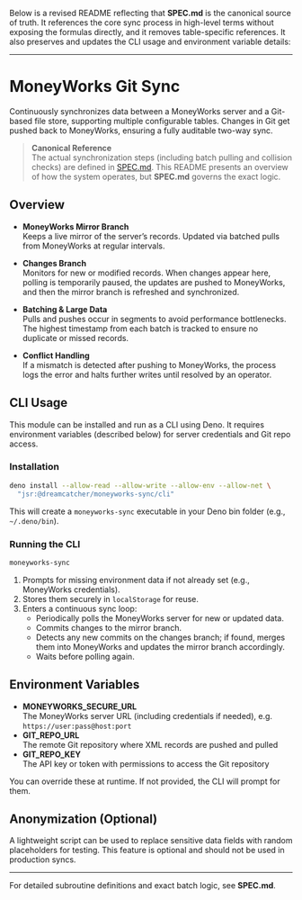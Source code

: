 Below is a revised README reflecting that **SPEC.md** is the canonical source of
truth. It references the core sync process in high-level terms without exposing
the formulas directly, and it removes table-specific references. It also
preserves and updates the CLI usage and environment variable details:

---

# MoneyWorks Git Sync

Continuously synchronizes data between a MoneyWorks server and a Git-based file
store, supporting multiple configurable tables. Changes in Git get pushed back
to MoneyWorks, ensuring a fully auditable two-way sync.

> **Canonical Reference**\
> The actual synchronization steps (including batch pulling and collision
> checks) are defined in [SPEC.md](./SPEC.md). This README presents an overview
> of how the system operates, but **SPEC.md** governs the exact logic.

## Overview

- **MoneyWorks Mirror Branch**\
  Keeps a live mirror of the server’s records. Updated via batched pulls from
  MoneyWorks at regular intervals.

- **Changes Branch**\
  Monitors for new or modified records. When changes appear here, polling is
  temporarily paused, the updates are pushed to MoneyWorks, and then the mirror
  branch is refreshed and synchronized.

- **Batching & Large Data**\
  Pulls and pushes occur in segments to avoid performance bottlenecks. The
  highest timestamp from each batch is tracked to ensure no duplicate or missed
  records.

- **Conflict Handling**\
  If a mismatch is detected after pushing to MoneyWorks, the process logs the
  error and halts further writes until resolved by an operator.

## CLI Usage

This module can be installed and run as a CLI using Deno. It requires
environment variables (described below) for server credentials and Git repo
access.

### Installation

```bash
deno install --allow-read --allow-write --allow-env --allow-net \
  "jsr:@dreamcatcher/moneyworks-sync/cli"
```

This will create a `moneyworks-sync` executable in your Deno bin folder (e.g.,
`~/.deno/bin`).

### Running the CLI

```bash
moneyworks-sync
```

1. Prompts for missing environment data if not already set (e.g., MoneyWorks
   credentials).
2. Stores them securely in `localStorage` for reuse.
3. Enters a continuous sync loop:
   - Periodically polls the MoneyWorks server for new or updated data.
   - Commits changes to the mirror branch.
   - Detects any new commits on the changes branch; if found, merges them into
     MoneyWorks and updates the mirror branch accordingly.
   - Waits before polling again.

## Environment Variables

- **MONEYWORKS_SECURE_URL**\
  The MoneyWorks server URL (including credentials if needed), e.g.
  `https://user:pass@host:port`
- **GIT_REPO_URL**\
  The remote Git repository where XML records are pushed and pulled
- **GIT_REPO_KEY**\
  The API key or token with permissions to access the Git repository

You can override these at runtime. If not provided, the CLI will prompt for
them.

## Anonymization (Optional)

A lightweight script can be used to replace sensitive data fields with random
placeholders for testing. This feature is optional and should not be used in
production syncs.

---

For detailed subroutine definitions and exact batch logic, see **SPEC.md**.
